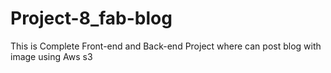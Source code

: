 # Project-8_fab-blog
This is Complete Front-end and Back-end Project where can post blog with image using Aws s3  
